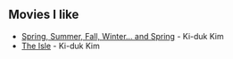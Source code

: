 ## Movies I like

- [Spring, Summer, Fall, Winter... and Spring](https://www.imdb.com/title/tt0374546/?ref_=nm_flmg_wr_23) - Ki-duk Kim
- [The Isle](https://www.imdb.com/title/tt0255589/?ref_=nm_flmg_wr_28) - Ki-duk Kim